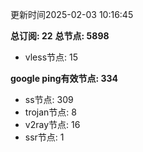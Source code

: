 更新时间2025-02-03 10:16:45

**总订阅: 22**
**总节点: 5898**
- vless节点: 15

**google ping有效节点: 334**
- ss节点: 309
- trojan节点: 8
- v2ray节点: 16
- ssr节点: 1
